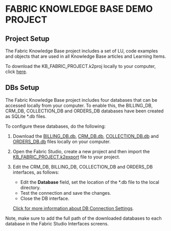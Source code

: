 # FABRIC KNOWLEDGE BASE DEMO PROJECT 

## Project Setup
The Fabric Knowledge Base project includes a set of LU, code examples and objects that are used in all Knowledge Base articles and Learning Items.

To download the KB_FABRIC_PROJECT.k2proj locally to your computer, click [here](https://github.com/k2view-academy/K2View-Academy/blob/Academy_6.2/articles/demo_project/KB_FABRIC_PROJECT.k2export).


## DBs Setup

The Fabric Knowledge Base project includes four databases that can be accessed locally from your computer. To enable this, the BILLING_DB, CRM_DB, COLLECTION_DB and ORDERS_DB databases have been created as SQLite *.db files.

To configure these databases, do the following:

1. Download the [BILLING_DB.db](SqliteDB/billing_db.db), [CRM_DB.db](SqliteDB/crm_db.db), [COLLECTION_DB.db](SqliteDB/collection_db.db) and [ORDERS_DB.db](SqliteDB/orders_db.db) files locally on your computer.

2. Open the Fabric Studio, create a new project and then import the [KB_FABRIC_PROJECT.k2export](KB_FABRIC_PROJECT.k2export) file to your project.

3. Edit the CRM_DB, BILLING_DB, COLLECTION_DB and ORDERS_DB interfaces, as follows:
    - Edit the **Database** field, set the location of the *.db file to the local directory.
    - Test the connection and save the changes.
    - Close the DB interface.
    
    [Click for more information about DB Connection Settings](/articles/05_DB_interfaces/03_DB_interfaces_overview.md).

Note, make sure to add the full path of the downloaded databases to each database in the Fabric Studio Interfaces screens.



